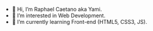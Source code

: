 - 👋 Hi, I’m Raphael Caetano aka Yami.
- 👀 I’m interested in  Web Development.
- 🌱 I’m currently learning Front-end (HTML5, CSS3, JS).
